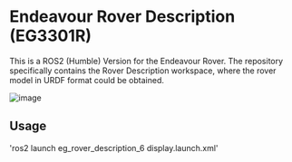 # Endeavour Rover Description (EG3301R)

This is a ROS2 (Humble) Version for the Endeavour Rover. The repository specifically contains the Rover Description workspace, where the rover model in URDF format could be obtained. 


![image](https://github.com/looikx/eg3301_rover/assets/84984040/57be3204-7f58-4e83-942a-7f7d72412fc7)

## Usage 

'ros2 launch eg_rover_description_6 display.launch.xml'
